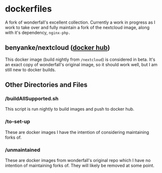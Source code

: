 # dockerfiles
A fork of wonderfall's excellent collection. Currently a work in progress as I work to take
over and fully maintain a fork of the nextcloud image, along with it's dependency, `nginx-php.`

## benyanke/nextcloud ([docker hub](https://hub.docker.com/r/benyanke/nextcloud/))
This docker image (build nightly from `/nextcloud`) is considered in beta. It's an exact
copy of wonderfall's original image, so it should work well, but I am still new to docker builds.

## Other Directories and Files

### /buildAllSupported.sh
This script is run nightly to build images and push to docker hub.

### /to-set-up
These are docker images I have the intention of considering maintaining forks of.

### /unmaintained
These are docker images from wonderfall's original repo which I have no intention
of maintaining forks of. They will likely be removed at some point.
